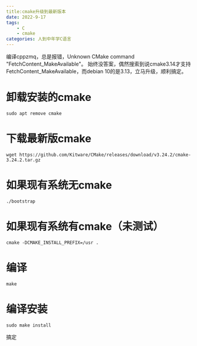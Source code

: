 ```yaml
---
title:cmake升级到最新版本
date: 2022-9-17
tags:
	- C
	- cmake
categories: 人到中年学C语言
---
```

编译cppzmq，总是报错，Unknown CMake command "FetchContent_MakeAvailable"。
始终没答案，偶然搜索到说cmake3.14才支持FetchContent_MakeAvailable，而debian 10的是3.13，立马升级，顺利搞定。
<!-- more -->
# 卸载安装的cmake
```
sudo apt remove cmake
```
# 下载最新版cmake
```
wget https://github.com/Kitware/CMake/releases/download/v3.24.2/cmake-3.24.2.tar.gz
```

# 如果现有系统无cmake
```
./bootstrap
```
# 如果现有系统有cmake（未测试）
```
cmake -DCMAKE_INSTALL_PREFIX=/usr .
```
# 编译
```
make
```
# 编译安装
```
sudo make install
```
搞定